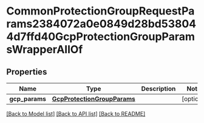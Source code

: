 # CommonProtectionGroupRequestParams2384072a0e0849d28bd538044d7ffd40GcpProtectionGroupParamsWrapperAllOf


## Properties
Name | Type | Description | Notes
------------ | ------------- | ------------- | -------------
**gcp_params** | [**GcpProtectionGroupParams**](GcpProtectionGroupParams.md) |  | [optional] 

[[Back to Model list]](../README.md#documentation-for-models) [[Back to API list]](../README.md#documentation-for-api-endpoints) [[Back to README]](../README.md)


